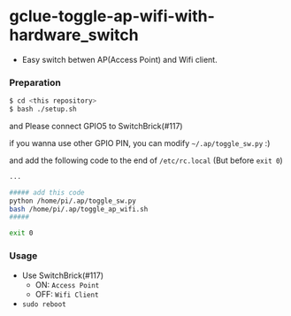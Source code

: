 # gclue-toggle-ap-wifi-with-hardware_switch

- Easy switch betwen AP(Access Point) and Wifi client.

### Preparation
``` bash
$ cd <this repository>
$ bash ./setup.sh
```

and Please connect GPIO5 to SwitchBrick(#117)

if you wanna use other GPIO PIN, you can modify `~/.ap/toggle_sw.py` :)

and add the following code to the end of `/etc/rc.local` (But before `exit 0`)


``` bash
...

##### add this code
python /home/pi/.ap/toggle_sw.py
bash /home/pi/.ap/toggle_ap_wifi.sh
#####

exit 0
```

### Usage
- Use SwitchBrick(#117)
  - ON:  `Access Point`
  - OFF: `Wifi Client`
- `sudo reboot`


